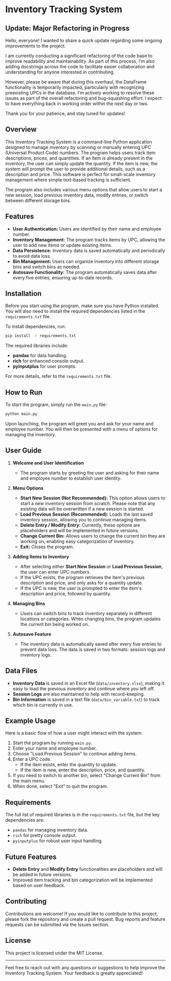 # Inventory Tracking System

## Update: Major Refactoring in Progress

Hello, everyone! I wanted to share a quick update regarding some ongoing improvements to the project.

I am currently conducting a significant refactoring of the code base to improve readability and maintainability. As part of this process, I’m also adding docstrings across the code to facilitate easier collaboration and understanding for anyone interested in contributing.

However, please be aware that during this overhaul, the DataFrame functionality is temporarily impacted, particularly with recognizing preexisting UPCs in the database. I’m actively working to resolve these issues as part of the overall refactoring and bug-squashing effort. I expect to have everything back in working order within the next day or two.

Thank you for your patience, and stay tuned for updates!

## Overview

This Inventory Tracking System is a command-line Python application designed to manage inventory by scanning or manually entering UPC (Universal Product Code) numbers. The program helps users track item descriptions, prices, and quantities. If an item is already present in the inventory, the user can simply update the quantity. If the item is new, the system will prompt the user to provide additional details, such as a description and price. This software is perfect for small-scale inventory management where simple text-based tracking is sufficient.

The program also includes various menu options that allow users to start a new session, load previous inventory data, modify entries, or switch between different storage bins.

## Features
- **User Authentication:** Users are identified by their name and employee number.
- **Inventory Management:** The program tracks items by UPC, allowing the user to add new items or update existing items.
- **Data Persistence:** Inventory data is saved automatically and periodically to avoid data loss.
- **Bin Management:** Users can organize inventory into different storage bins and switch bins as needed.
- **Autosave Functionality:** The program automatically saves data after every five entries, ensuring up-to-date records.

## Installation

Before you start using the program, make sure you have Python installed. You will also need to install the required dependencies listed in the `requirements.txt` file.

To install dependencies, run:

```sh
pip install -r requirements.txt
```

The required libraries include:
- **pandas** for data handling.
- **rich** for enhanced console output.
- **pyinputplus** for user prompts.

For more details, refer to the `requirements.txt` file.

## How to Run

To start the program, simply run the `main.py` file:

```sh
python main.py
```

Upon launching, the program will greet you and ask for your name and employee number. You will then be presented with a menu of options for managing the inventory.

## User Guide

1. **Welcome and User Identification**
   - The program starts by greeting the user and asking for their name and employee number to establish user identity.

2. **Menu Options**
   - **Start New Session (Not Recommended):** This option allows users to start a new inventory session from scratch. Please note that any existing data will be overwritten if a new session is started.
   - **Load Previous Session (Recommended):** Loads the last saved inventory session, allowing you to continue managing items.
   - **Delete Entry / Modify Entry:** Currently, these options are placeholders and will be implemented in future versions.
   - **Change Current Bin:** Allows users to change the current bin they are working on, enabling easy categorization of inventory.
   - **Exit:** Closes the program.

3. **Adding Items to Inventory**
   - After selecting either **Start New Session** or **Load Previous Session**, the user can enter UPC numbers.
   - If the UPC exists, the program retrieves the item's previous description and price, and only asks for a quantity update.
   - If the UPC is new, the user is prompted to enter the item's description and price, followed by quantity.

4. **Managing Bins**
   - Users can switch bins to track inventory separately in different locations or categories. When changing bins, the program updates the current bin being worked on.

5. **Autosave Feature**
   - The inventory data is automatically saved after every five entries to prevent data loss. The data is saved in two formats: session logs and inventory logs.

## Data Files
- **Inventory Data** is saved in an Excel file (`data/inventory.xlsx`), making it easy to load the previous inventory and continue where you left off.
- **Session Logs** are also maintained to help with record-keeping.
- **Bin Information** is saved in a text file (`data/bin_variable.txt`) to track which bin is currently in use.

## Example Usage

Here is a basic flow of how a user might interact with the system:

1. Start the program by running `main.py`.
2. Enter your name and employee number.
3. Choose "Load Previous Session" to continue adding items.
4. Enter a UPC code.
   - If the item exists, enter the quantity to update.
   - If the item is new, enter the description, price, and quantity.
5. If you need to switch to another bin, select "Change Current Bin" from the main menu.
6. When done, select "Exit" to quit the program.

## Requirements
The full list of required libraries is in the `requirements.txt` file, but the key dependencies are:
- `pandas` for managing inventory data.
- `rich` for pretty console output.
- `pyinputplus` for robust user input handling.

## Future Features
- **Delete Entry** and **Modify Entry** functionalities are placeholders and will be added in future versions.
- Improved item tracking and bin categorization will be implemented based on user feedback.

## Contributing
Contributions are welcome! If you would like to contribute to this project, please fork the repository and create a pull request. Bug reports and feature requests can be submitted via the Issues section.

## License
This project is licensed under the MIT License.

---

Feel free to reach out with any questions or suggestions to help improve the Inventory Tracking System. Your feedback is greatly appreciated!

